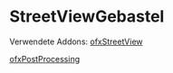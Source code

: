 # StreetViewGebastel

Verwendete Addons: 
[ofxStreetView](https://github.com/patriciogonzalezvivo/ofxStreetView)

[ofxPostProcessing](https://github.com/neilmendoza/ofxPostProcessing)
